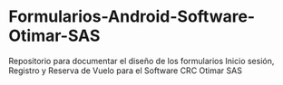 # Formularios-Android-Software-Otimar-SAS
Repositorio para documentar el diseño de los formularios Inicio sesión, Registro y Reserva de Vuelo para el Software CRC Otimar SAS
